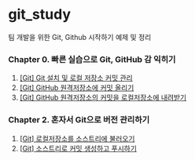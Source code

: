 # git_study
팀 개발을 위한 Git, Github 시작하기 예제 및 정리

### Chapter 0. 빠른 실습으로 Git, GitHub 감 익히기

1. [\[Git\] Git 설치 및 로컬 저장소 커밋 관리](https://yonghwankim-dev.tistory.com/307)
2. [\[Git\] GitHub 원격저장소에 커밋 올리기](https://yonghwankim-dev.tistory.com/308)
3. [\[Git\] GitHub 원격저장소의 커밋을 로컬저장소에 내려받기](https://yonghwankim-dev.tistory.com/309)

### Chapter 2. 혼자서 Git으로 버전 관리하기

1. [\[Git\] 로컬저장소를 소스트리에 불러오기](https://yonghwankim-dev.tistory.com/310)
2. [\[Git\] 소스트리로 커밋 생성하고 푸시하기](https://yonghwankim-dev.tistory.com/311)



